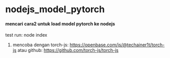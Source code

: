 # nodejs_model_pytorch
#### mencari cara2 untuk load model pytorch ke nodejs

test run: node index

1. mencoba dengan torch-js: https://openbase.com/js/@techainer1t/torch-js atau github: https://github.com/torch-js/torch-js
